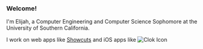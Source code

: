 ### Welcome!

I'm Elijah, a Computer Engineering and Computer Science Sophomore at the University of Southern California.



I work on web apps like [Showcuts](https://github.com/eliyap/showcuts) and iOS apps like ![Clok Icon](https://github.com/eliyap/Clok/blob/14Hype/Icon/Icon.png)